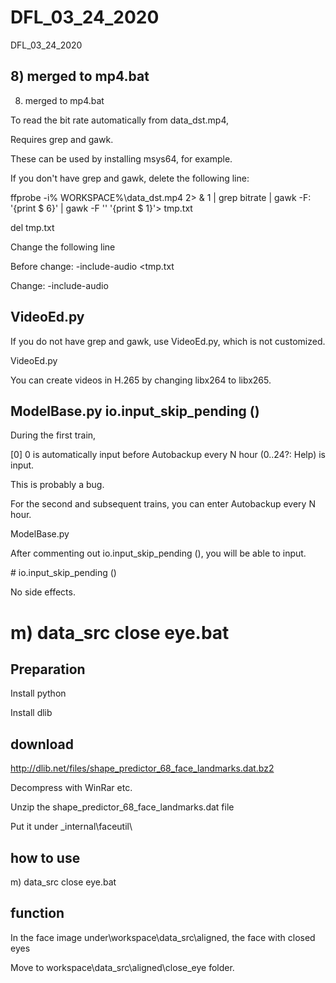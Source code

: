 # DFL_03_24_2020
 DFL_03_24_2020

## 8) merged to mp4.bat

8) merged to mp4.bat

To read the bit rate automatically from data_dst.mp4,

Requires grep and gawk.

These can be used by installing msys64, for example.

If you don't have grep and gawk, delete the following line:

ffprobe -i% WORKSPACE%\data_dst.mp4 2> & 1 | grep bitrate | gawk -F: '{print $ 6}' | gawk -F '' '{print $ 1}'> tmp.txt

del tmp.txt

Change the following line

Before change: -include-audio <tmp.txt

Change: -include-audio


## VideoEd.py

If you do not have grep and gawk, use VideoEd.py, which is not customized.

VideoEd.py

You can create videos in H.265 by changing libx264 to libx265.


## ModelBase.py  io.input_skip_pending ()

During the first train,

[0] 0 is automatically input before Autobackup every N hour (0..24?: Help) is input.

This is probably a bug.

For the second and subsequent trains, you can enter Autobackup every N hour.

ModelBase.py

After commenting out io.input_skip_pending (), you will be able to input.

\# io.input_skip_pending ()

No side effects.


# m) data_src close eye.bat

## Preparation

Install python

Install dlib

## download

http://dlib.net/files/shape_predictor_68_face_landmarks.dat.bz2

Decompress with WinRar etc.

Unzip the shape_predictor_68_face_landmarks.dat file

Put it under _internal\faceutil\

## how to use

m) data_src close eye.bat

## function

In the face image under\workspace\data_src\aligned, the face with closed eyes

Move to workspace\data_src\aligned\close_eye folder.
